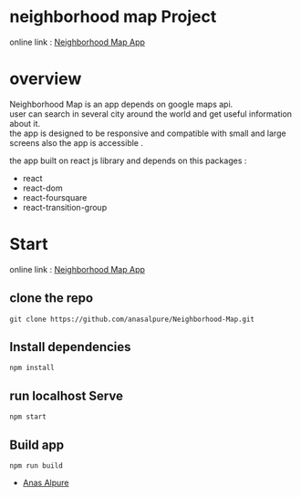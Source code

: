 # neighborhood map Project
online link : 
<a href="https://alwesal.herokuapp.com/">  Neighborhood Map App </a>

# overview 
Neighborhood Map is an app depends on google maps api.  
user can search in several city around the world and get useful information about it.  
the app is designed to be responsive and compatible with small and large screens
also the app is accessible .

the app built on react js library and depends on this packages :  
- react
- react-dom
- react-foursquare
- react-transition-group

# Start  
online link : 
<a href="https://alwesal.herokuapp.com/"> Neighborhood Map App </a>
## clone the repo 
 ` git clone https://github.com/anasalpure/Neighborhood-Map.git `
## Install dependencies
 `npm install`

## run localhost Serve  
`npm start`

## Build app  
 `npm run build`


* <a href="https://www.linkedin.com/in/anasalpure/"> Anas Alpure </a> 

